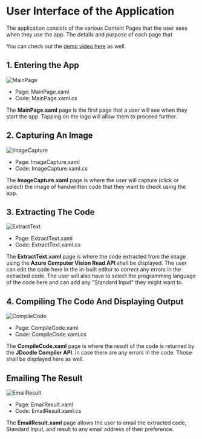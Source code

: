 # User Interface of the Application

The application consists of the various Content Pages that the user sees when they use the app. The details and purpose of each page that 

You can check out the [demo video here](https://drive.google.com/file/d/1Dso3XfNttYl8mPMorpG0CSG9iAkEF5rS/view?usp=sharing) as well.

## 1. Entering the App
 
![MainPage](https://drive.google.com/file/d/1Dz5kPgKgHxIdgEO_RLvFCOW89cJtZ0vH/view?usp=sharing)

* Page: MainPage.xaml
* Code: MainPage.xaml.cs

The **MainPage.xaml** page is the first page that a user will see when they start the app. Tapping on the logo will allow them to proceed further.

## 2. Capturing An Image

![ImageCapture](https://drive.google.com/file/d/1DxoDN47ENrBCsRe6PtODIpXMm_Ct6QpF/view?usp=sharing)

* Page: ImageCapture.xaml
* Code: ImageCapture.xaml.cs

The **ImageCapture.xaml** page is where the user will capture (click or select) the image of handwritten code that they want to check using the app.

## 3. Extracting The Code

![ExtractText](https://drive.google.com/file/d/1E35OIzsNDR9xIVaLji_IbK6MMbG9rasa/view?usp=sharing)

* Page: ExtractText.xaml
* Code: ExtractText.xaml.cs

The **ExtractText.xaml** page is where the code extracted from the image using the **Azure Computer Vision Read API** shall be displayed. The user can edit the code here in the in-built editor to correct any errors in the extracted code. The user will also have to select the programming language of the code here and can add any "Standard Input" they might want to.

## 4. Compiling The Code And Displaying Output

![CompileCode](https://drive.google.com/file/d/1E3dhg49f0bJbk2ZgfJZGQE8iCPBiwI0T/view?usp=sharing)

* Page: CompileCode.xaml
* Code: CompileCode.xaml.cs

The **CompileCode.xaml** page is where the result of the code is returned by the **JDoodle Compiler API**. In case there are any errors in the code. Those shall be displayed here as well.

## Emailing The Result

![EmailResult](https://drive.google.com/file/d/1E0GRDvEYYeSg3ESJ-J68sZkCG7CE1QIF/view?usp=sharing)

* Page: EmailResult.xaml
* Code: EmailResult.xaml.cs

The **EmailResult.xaml** page allows the user to email the extracted code, Standard Input, and result to any email address of their preference.